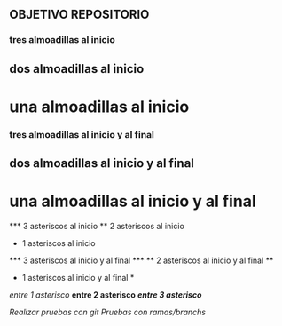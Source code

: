 ## OBJETIVO REPOSITORIO

### tres almoadillas al inicio
## dos almoadillas al inicio
# una almoadillas al inicio

### tres almoadillas al inicio y al final ###
## dos almoadillas al inicio y al final ##
# una almoadillas al inicio y al final #

*** 3 asteriscos al inicio
** 2 asteriscos al inicio
* 1 asteriscos al inicio


*** 3 asteriscos al inicio y al final ***
** 2 asteriscos al inicio y al final **
* 1 asteriscos al inicio y al final *

*entre 1 asterisco*
**entre 2 asterisco**
***entre 3 asterisco***



*Realizar pruebas con git*
*Pruebas con ramas/branchs*
